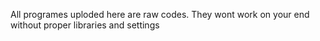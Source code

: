 All programes uploded here are raw codes.
They wont work on your end without proper libraries and settings
